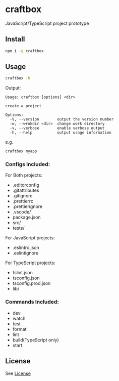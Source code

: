 # craftbox

JavaScript/TypeScript project prototype

## Install

```bash
npm i -g craftbox
```

## Usage

```bash
craftbox -h
```

Output:

```text
Usage: craftbox [options] <dir>

create a project

Options:
  -V, --version        output the version number
  -w, --wrokdir <dir>  change work directory
  -v, --verbose        enable verbose output
  -h, --help           output usage information
```

e.g.

```bash
craftbox myapp
```

### Configs Included:

For Both projects:

- .editorconfig
- .gitattributes
- .gitignore
- .prettierrc
- .prettierignore
- .vscode/
- package.json
- src/
- tests/

For JavaScript projects:

- .eslintrc.json
- .eslintignore

For TypeScript projects:

- tslint.json
- tsconfig.json
- tsconfig.prod.json
- lib/

### Commands Included:

- dev
- watch
- test
- format
- lint
- build(TypeScript only)
- start

## License

See [License](https://github.com/seancheung/craftbox/blob/master/LICENSE)
